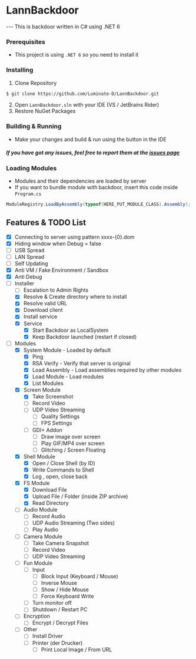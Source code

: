 # LannBackdoor
--- This is backdoor written in C# using .NET 6

### Prerequisites
- This project is using `.NET 6` so you need to install it

### Installing
1. Clone Repository
```sh
$ git clone https://github.com/Luminate-D/LannBackdoor.git
```

2. Open `LannBackdoor.sln` with your IDE (VS / JetBrains Rider)
3. Restore NuGet Packages

### Building & Running
- Make your changes and build & run using the button in the IDE

##### If you have got any issues, feel free to report them at the [issues page](https://github.com/Luminate-D/LannBackdoor/issues)

### Loading Modules
- Modules and their dependencies are loaded by server
- If you want to bundle module with backdoor, insert this code inside `Program.cs`
```cs
ModuleRegistry.LoadByAssembly(typeof(HERE_PUT_MODULE_CLASS).Assembly);
```

## Features & TODO List
- [x] Connecting to server using pattern xxxx-{0}.dom
- [x] Hiding window when Debug = false
- [ ] USB Spread
- [ ] LAN Spread
- [ ] Self Updating
- [x] Anti VM / Fake Environment / Sandbox
- [x] Anti Debug
- [ ] Installer
  - [ ] Escalation to Admin Rights
  - [x] Resolve & Create directory where to install
  - [x] Resolve valid URL
  - [x] Download client
  - [x] Install service
  - [x] Service
    - [x] Start Backdoor as LocalSystem
    - [x] Keep Backdoor launched (restart if closed)
- [ ] Modules
  - [x] System Module - Loaded by default
    - [x] Ping
    - [x] RSA Verify - Verify that server is original
    - [x] Load Assembly - Load assemblies required by other modules
    - [x] Load Module - Load modules
    - [x] List Modules
  - [x] Screen Module
    - [x] Take Screenshot
    - [ ] Record Video
    - [ ] UDP Video Streaming
      - [ ] Quality Settings
      - [ ] FPS Settings
    - [ ] GDI+ Addon
      - [ ] Draw image over screen
      - [ ] Play GIF/MP4 over screen
      - [ ] Glitching / Screen Floating
  - [x] Shell Module
    - [x] Open / Close Shell (by ID)
    - [x] Write Commands to Shell
    - [x] Log <std>, open, close back
  - [x] FS Module
    - [x] Download File
    - [x] Upload File / Folder (inside ZIP archive)
    - [x] Read Directory
  - [ ] Audio Module
    - [ ] Record Audio
    - [ ] UDP Audio Streaming (Two sides)
    - [ ] Play Audio
  - [ ] Camera Module
    - [ ] Take Camera Snapshot
    - [ ] Record Video
    - [ ] UDP Video Streaming
  - [ ] Fun Module
    - [ ] Input
      - [ ] Block Input (Keyboard / Mouse)
      - [ ] Inverse Mouse
      - [ ] Show / Hide Mouse
      - [ ] Force Keyboard Write
    - [ ] Turn monitor off
    - [ ] Shutdown / Restart PC
  - [ ] Encryption
    - [ ] Encrypt / Decrypt Files
  - [ ] Other
    - [ ] Install Driver
    - [ ] Printer (der Drucker)
      - [ ] Print Local Image / From URL
